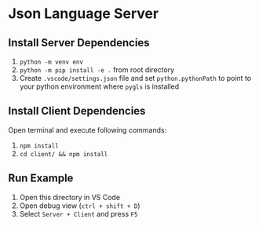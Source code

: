 # Json Language Server

## Install Server Dependencies

1. `python -m venv env`
1. `python -m pip install -e .` from root directory
1. Create `.vscode/settings.json` file and set `python.pythonPath` to point to your python environment where `pygls` is installed

## Install Client Dependencies

Open terminal and execute following commands:

1. `npm install`
1. `cd client/ && npm install`

## Run Example

1. Open this directory in VS Code
1. Open debug view (`ctrl + shift + D`)
1. Select `Server + Client` and press `F5`
